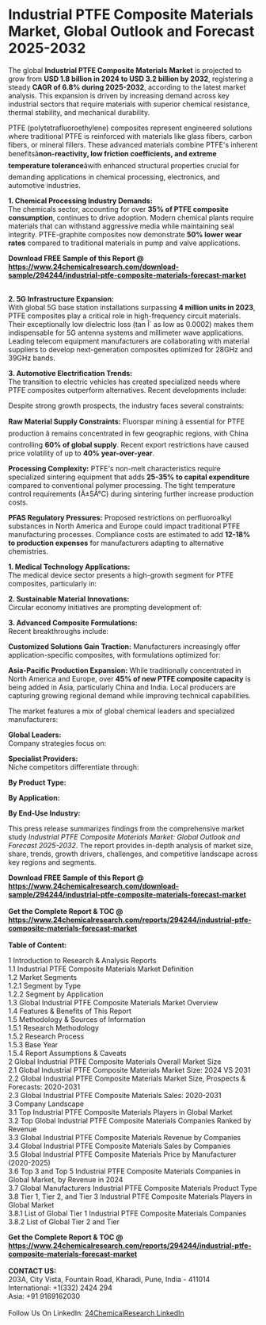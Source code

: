 <h1>Industrial PTFE Composite Materials Market, Global Outlook and Forecast 2025-2032</h1><p>The global <strong>Industrial PTFE Composite Materials Market</strong> is projected to grow from <strong>USD 1.8 billion in 2024 to USD 3.2 billion by 2032</strong>, registering a steady <strong>CAGR of 6.8% during 2025-2032</strong>, according to the latest market analysis. This expansion is driven by increasing demand across key industrial sectors that require materials with superior chemical resistance, thermal stability, and mechanical durability.</p><p>PTFE (polytetrafluoroethylene) composites represent engineered solutions where traditional PTFE is reinforced with materials like glass fibers, carbon fibers, or mineral fillers. These advanced materials combine PTFE's inherent benefitsâ<strong>non-reactivity, low friction coefficients, and extreme temperature tolerance</strong>âwith enhanced structural properties crucial for demanding applications in chemical processing, electronics, and automotive industries.</p><p><strong>1. Chemical Processing Industry Demands:</strong><br>
The chemicals sector, accounting for over <strong>35% of PTFE composite consumption</strong>, continues to drive adoption. Modern chemical plants require materials that can withstand aggressive media while maintaining seal integrity. PTFE-graphite composites now demonstrate <strong>50% lower wear rates</strong> compared to traditional materials in pump and valve applications.</p><div><b>Download FREE Sample of this Report @ 
            <a href="https://www.24chemicalresearch.com/download-sample/294244/industrial-ptfe-composite-materials-forecast-market">
            https://www.24chemicalresearch.com/download-sample/294244/industrial-ptfe-composite-materials-forecast-market</a></b></div><br><p><strong>2. 5G Infrastructure Expansion:</strong><br>
With global 5G base station installations surpassing <strong>4 million units in 2023</strong>, PTFE composites play a critical role in high-frequency circuit materials. Their exceptionally low dielectric loss (tan Î´ as low as 0.0002) makes them indispensable for 5G antenna systems and millimeter wave applications. Leading telecom equipment manufacturers are collaborating with material suppliers to develop next-generation composites optimized for 28GHz and 39GHz bands.</p><p><strong>3. Automotive Electrification Trends:</strong><br>
The transition to electric vehicles has created specialized needs where PTFE composites outperform alternatives. Recent developments include:
</p><p>Despite strong growth prospects, the industry faces several constraints:</p><p><strong>Raw Material Supply Constraints:</strong> Fluorspar mining â essential for PTFE production â remains concentrated in few geographic regions, with China controlling <strong>60% of global supply</strong>. Recent export restrictions have caused price volatility of up to <strong>40% year-over-year</strong>.</p><p><strong>Processing Complexity:</strong> PTFE's non-melt characteristics require specialized sintering equipment that adds <strong>25-35% to capital expenditure</strong> compared to conventional polymer processing. The tight temperature control requirements (Â±5Â°C) during sintering further increase production costs.</p><p><strong>PFAS Regulatory Pressures:</strong> Proposed restrictions on perfluoroalkyl substances in North America and Europe could impact traditional PTFE manufacturing processes. Compliance costs are estimated to add <strong>12-18% to production expenses</strong> for manufacturers adapting to alternative chemistries.</p><p><strong>1. Medical Technology Applications:</strong><br>
The medical device sector presents a high-growth segment for PTFE composites, particularly in:
</p><p><strong>2. Sustainable Material Innovations:</strong><br>
Circular economy initiatives are prompting development of:
</p><p><strong>3. Advanced Composite Formulations:</strong><br>
Recent breakthroughs include:
</p><p><strong>Customized Solutions Gain Traction:</strong> Manufacturers increasingly offer application-specific composites, with formulations optimized for:
	</p><p><strong>Asia-Pacific Production Expansion:</strong> While traditionally concentrated in North America and Europe, over <strong>45% of new PTFE composite capacity</strong> is being added in Asia, particularly China and India. Local producers are capturing growing regional demand while improving technical capabilities.</p><p>The market features a mix of global chemical leaders and specialized manufacturers:</p><p><strong>Global Leaders:</strong><br>
Company strategies focus on:
</p><p><strong>Specialist Providers:</strong><br>
Niche competitors differentiate through:
</p><p><strong>By Product Type:</strong></p><p><strong>By Application:</strong></p><p><strong>By End-Use Industry:</strong></p><p>This press release summarizes findings from the comprehensive market study <em>Industrial PTFE Composite Materials Market: Global Outlook and Forecast 2025-2032</em>. The report provides in-depth analysis of market size, share, trends, growth drivers, challenges, and competitive landscape across key regions and segments.</p><div><b>Download FREE Sample of this Report @ 
            <a href="https://www.24chemicalresearch.com/download-sample/294244/industrial-ptfe-composite-materials-forecast-market">
            https://www.24chemicalresearch.com/download-sample/294244/industrial-ptfe-composite-materials-forecast-market</a></b></div><br><div><b>Get the Complete Report & TOC @ 
            <a href="https://www.24chemicalresearch.com/reports/294244/industrial-ptfe-composite-materials-forecast-market">
            https://www.24chemicalresearch.com/reports/294244/industrial-ptfe-composite-materials-forecast-market</a></b></div><br>
            <b>Table of Content:</b><p>1 Introduction to Research & Analysis Reports<br />
 1.1 Industrial PTFE Composite Materials Market Definition<br />
 1.2 Market Segments<br />
 1.2.1 Segment by Type<br />
 1.2.2 Segment by Application<br />
 1.3 Global Industrial PTFE Composite Materials Market Overview<br />
 1.4 Features & Benefits of This Report<br />
 1.5 Methodology & Sources of Information<br />
 1.5.1 Research Methodology<br />
 1.5.2 Research Process<br />
 1.5.3 Base Year<br />
 1.5.4 Report Assumptions & Caveats<br />
2 Global Industrial PTFE Composite Materials Overall Market Size<br />
 2.1 Global Industrial PTFE Composite Materials Market Size: 2024 VS 2031<br />
 2.2 Global Industrial PTFE Composite Materials Market Size, Prospects & Forecasts: 2020-2031<br />
 2.3 Global Industrial PTFE Composite Materials Sales: 2020-2031<br />
3 Company Landscape<br />
 3.1 Top Industrial PTFE Composite Materials Players in Global Market<br />
 3.2 Top Global Industrial PTFE Composite Materials Companies Ranked by Revenue<br />
 3.3 Global Industrial PTFE Composite Materials Revenue by Companies<br />
 3.4 Global Industrial PTFE Composite Materials Sales by Companies<br />
 3.5 Global Industrial PTFE Composite Materials Price by Manufacturer (2020-2025)<br />
 3.6 Top 3 and Top 5 Industrial PTFE Composite Materials Companies in Global Market, by Revenue in 2024<br />
 3.7 Global Manufacturers Industrial PTFE Composite Materials Product Type<br />
 3.8 Tier 1, Tier 2, and Tier 3 Industrial PTFE Composite Materials Players in Global Market<br />
 3.8.1 List of Global Tier 1 Industrial PTFE Composite Materials Companies<br />
 3.8.2 List of Global Tier 2 and Tier</p><div><b>Get the Complete Report & TOC @ 
            <a href="https://www.24chemicalresearch.com/reports/294244/industrial-ptfe-composite-materials-forecast-market">
            https://www.24chemicalresearch.com/reports/294244/industrial-ptfe-composite-materials-forecast-market</a></b></div><br><b>CONTACT US:</b><br>
            203A, City Vista, Fountain Road, Kharadi, Pune, India - 411014<br>
            International: +1(332) 2424 294<br>
            Asia: +91 9169162030 <br><br>
            Follow Us On LinkedIn: <a href="https://www.linkedin.com/company/24chemicalresearch/">24ChemicalResearch LinkedIn</a>